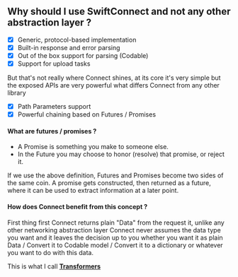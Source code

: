 ## Why should I use SwiftConnect and not any other abstraction layer ?

- [x] Generic, protocol-based implementation
- [x] Built-in response and error parsing
- [x] Out of the box support for parsing (Codable) 
- [x] Support for upload tasks

But that's not really where Connect shines, at its core it's very simple but the exposed APIs are very powerful what differs Connect from any other library

- [x] Path Parameters support
- [x] Powerful chaining based on Futures / Promises

#### What are futures / promises ?

- A Promise is something you make to someone else.
- In the Future you may choose to honor (resolve) that promise, or reject it.

If we use the above definition, Futures and Promises become two sides of the same coin. A promise gets constructed, then returned as a future, where it can be used to extract information at a later point.

#### How does Connect benefit from this concept ?

First thing first Connect returns plain "Data" from the request it, unlike any other networking abstraction layer Connect never assumes the data type you want and it leaves the decision up to you whether you want it as plain Data / Convert it to Codable model / Convert it to a dictionary or whatever you want to do with this data.

This is what I call [**Transformers**](https://github.com/tareksabry1337/Connect/blob/master/Transformers.md)
